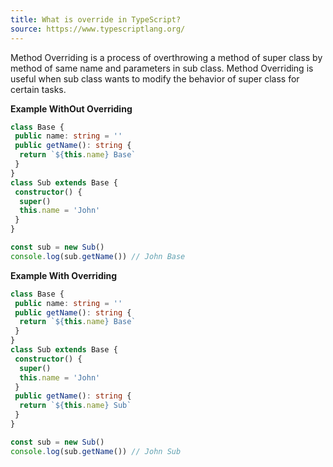 ```yaml
---
title: What is override in TypeScript?
source: https://www.typescriptlang.org/
---
```


Method Overriding is a process of overthrowing a method of super class by method of same name and parameters in sub class. Method Overriding is useful when sub class wants to modify the behavior of super class for certain tasks.

**Example WithOut Overriding**

```typescript
class Base {
 public name: string = ''
 public getName(): string {
  return `${this.name} Base`
 }
}
class Sub extends Base {
 constructor() {
  super()
  this.name = 'John'
 }
}

const sub = new Sub()
console.log(sub.getName()) // John Base
```

**Example With Overriding**

```typescript
class Base {
 public name: string = ''
 public getName(): string {
  return `${this.name} Base`
 }
}
class Sub extends Base {
 constructor() {
  super()
  this.name = 'John'
 }
 public getName(): string {
  return `${this.name} Sub`
 }
}

const sub = new Sub()
console.log(sub.getName()) // John Sub
```
